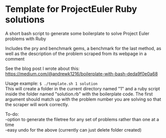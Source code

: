 # Template for ProjectEuler Ruby solutions
A short bash script to generate some boilerplate to solve Project Euler problems with Ruby 

Includes the pry and benchmark gems, a benchmark for the last method, as well as the description of the problem scraped from its webpage in a comment

See the blog post I wrote about this: https://medium.com/@andrewk1216/boilerplate-with-bash-deda9f0e0a68
  
Usage example: 
`$ ./template.sh 1 solution`  
This will create a folder in the current directory named "1" and a ruby script inside the folder named "solution.rb" with the boilerplate code. The first argument should match up with the problem number you are solving so that the scraper will work correctly.


To-do:  
-option to generate the filetree for any set of problems rather than one at a time  
-easy undo for the above (currently can just delete folder created)
